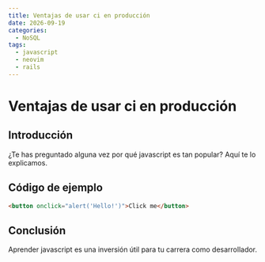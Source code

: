 ```yaml
---
title: Ventajas de usar ci en producción
date: 2026-09-19
categories:
  - NoSQL
tags:
  - javascript
  - neovim
  - rails
---
```


# Ventajas de usar ci en producción

## Introducción

¿Te has preguntado alguna vez por qué javascript es tan popular? Aquí te lo explicamos.

## Código de ejemplo

```html
<button onclick="alert('Hello!')">Click me</button>
```

## Conclusión

Aprender javascript es una inversión útil para tu carrera como desarrollador.